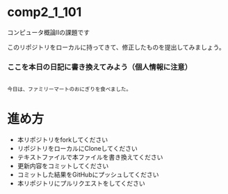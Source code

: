 # comp2_1_101
コンピュータ概論IIの課題です

このリポジトリをローカルに持ってきて、修正したものを提出してみましょう。


### ここを本日の日記に書き換えてみよう（個人情報に注意）

```

今日は、ファミリーマートのおにぎりを食べました。

```

# 進め方
* 本リポジトリをforkしてください
* リポジトリをローカルにCloneしてください
* テキストファイルで本ファイルを書き換えてください
* 更新内容をコミットしてください
* コミットした結果をGitHubにプッシュしてください
* 本リポジトリにプルリクエストをしてください
